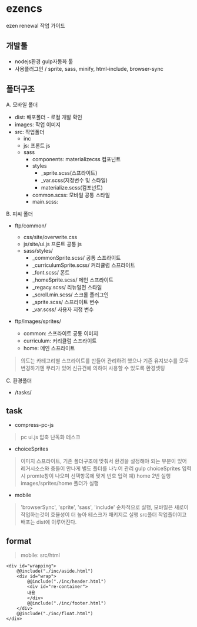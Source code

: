 # ezencs
ezen renewal 작업 가이드

## 개발툴 
- nodejs환경 gulp자동화 툴
- 사용플러그인 / sprite, sass, minify, html-include, browser-sync

## 폴더구조

A. 모바일 폴더
- dist: 배포폴더 - 로컬 개발 확인 
- images: 작업 이미지
- src: 작업폴더
   - inc
   - js: 프론트 js
   - sass
     - components: materializecss 컴포넌트
     - styles
       - _sprite.scss(스프라이트)
       - _var.scss(지정변수 및 스타일)
       - materialize.scss(컴포넌트)
     - common.scss: 모바일 공통 스타일
     - main.scss: 

B. 피씨 폴더
- ftp/common/
  - css/site/overwrite.css
  - js/site/ui.js 프론트 공통 js
  - sass/styles/
    - _commonSprite.scss/ 공통 스프라이트
    - _curriculumSprite.scss/ 커리큘럼 스프라이트
    - _font.scss/ 폰트
    - _homeSprite.scss/ 메인 스프라이트
    - _regacy.scss/ 리뉴얼전 스타일
    - _scroll.min.scss/ 스크롤 플러그인
    - _sprite.scss/ 스프라이트 변수
    - _var.scss/ 사용자 지정 변수

- ftp/images/sprites/
  - common: 스프라이트 공통 이미지
  - curriculum: 커리큘럼 스프라이트
  - home: 메인 스프라이트
    
> 의도는 카테고리별 스프라이트를 만들어 관리하려 했으나 기존 유지보수를 모두 변경하기엔 무리가 있어 신규건에 의하여 사용할 수 있도록 환경셋팅 
  

C. 환경폴더
- /tasks/


## task
- compress-pc-js
> pc ui.js 압축 난독화 테스크

- choiceSprites
> 이미지 스프라이트,  기존 폴더구조에 맞춰서 환경을 설정해야 되는 부분이 있어 레거시소스와 충돌이 안나게 별도 폴더를 나누어 관리
> gulp choiceSprites 입력시 promte창이 나오며 선택항목에 맞게 번호 입력 예) home 2번 실행 
> images/sprites/home 폴더가 실행

- mobile
> 'browserSync', 'sprite', 'sass', 'include' 순차적으로 실행, 모바일은 새로이 작업하는것이 효율성이 더 높아 테스크가 패키지로 실행
> src폴더 작업폴더이고 배포는 dist에 이루어진다.


## format
> mobile: src/html 
```
<div id="wrapping">
    @@include("./inc/aside.html")
    <div id="wrap">
        @@include("./inc/header.html")
        <div id="re-container">
        내용
        </div>
        @@include("./inc/footer.html")
    </div>
    @@include("./inc/float.html")
</div>
```

